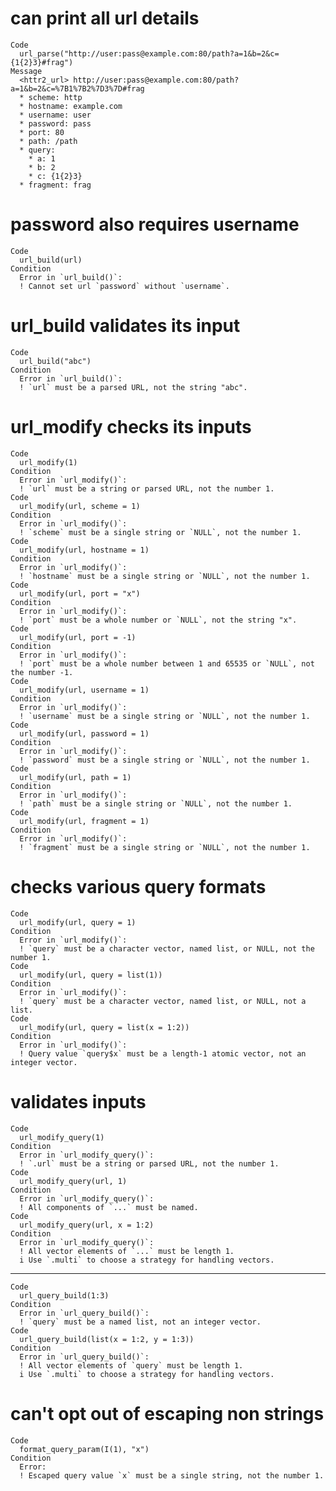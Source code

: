 # can print all url details

    Code
      url_parse("http://user:pass@example.com:80/path?a=1&b=2&c={1{2}3}#frag")
    Message
      <httr2_url> http://user:pass@example.com:80/path?a=1&b=2&c=%7B1%7B2%7D3%7D#frag
      * scheme: http
      * hostname: example.com
      * username: user
      * password: pass
      * port: 80
      * path: /path
      * query:
        * a: 1
        * b: 2
        * c: {1{2}3}
      * fragment: frag

# password also requires username

    Code
      url_build(url)
    Condition
      Error in `url_build()`:
      ! Cannot set url `password` without `username`.

# url_build validates its input

    Code
      url_build("abc")
    Condition
      Error in `url_build()`:
      ! `url` must be a parsed URL, not the string "abc".

# url_modify checks its inputs

    Code
      url_modify(1)
    Condition
      Error in `url_modify()`:
      ! `url` must be a string or parsed URL, not the number 1.
    Code
      url_modify(url, scheme = 1)
    Condition
      Error in `url_modify()`:
      ! `scheme` must be a single string or `NULL`, not the number 1.
    Code
      url_modify(url, hostname = 1)
    Condition
      Error in `url_modify()`:
      ! `hostname` must be a single string or `NULL`, not the number 1.
    Code
      url_modify(url, port = "x")
    Condition
      Error in `url_modify()`:
      ! `port` must be a whole number or `NULL`, not the string "x".
    Code
      url_modify(url, port = -1)
    Condition
      Error in `url_modify()`:
      ! `port` must be a whole number between 1 and 65535 or `NULL`, not the number -1.
    Code
      url_modify(url, username = 1)
    Condition
      Error in `url_modify()`:
      ! `username` must be a single string or `NULL`, not the number 1.
    Code
      url_modify(url, password = 1)
    Condition
      Error in `url_modify()`:
      ! `password` must be a single string or `NULL`, not the number 1.
    Code
      url_modify(url, path = 1)
    Condition
      Error in `url_modify()`:
      ! `path` must be a single string or `NULL`, not the number 1.
    Code
      url_modify(url, fragment = 1)
    Condition
      Error in `url_modify()`:
      ! `fragment` must be a single string or `NULL`, not the number 1.

# checks various query formats

    Code
      url_modify(url, query = 1)
    Condition
      Error in `url_modify()`:
      ! `query` must be a character vector, named list, or NULL, not the number 1.
    Code
      url_modify(url, query = list(1))
    Condition
      Error in `url_modify()`:
      ! `query` must be a character vector, named list, or NULL, not a list.
    Code
      url_modify(url, query = list(x = 1:2))
    Condition
      Error in `url_modify()`:
      ! Query value `query$x` must be a length-1 atomic vector, not an integer vector.

# validates inputs

    Code
      url_modify_query(1)
    Condition
      Error in `url_modify_query()`:
      ! `.url` must be a string or parsed URL, not the number 1.
    Code
      url_modify_query(url, 1)
    Condition
      Error in `url_modify_query()`:
      ! All components of `...` must be named.
    Code
      url_modify_query(url, x = 1:2)
    Condition
      Error in `url_modify_query()`:
      ! All vector elements of `...` must be length 1.
      i Use `.multi` to choose a strategy for handling vectors.

---

    Code
      url_query_build(1:3)
    Condition
      Error in `url_query_build()`:
      ! `query` must be a named list, not an integer vector.
    Code
      url_query_build(list(x = 1:2, y = 1:3))
    Condition
      Error in `url_query_build()`:
      ! All vector elements of `query` must be length 1.
      i Use `.multi` to choose a strategy for handling vectors.

# can't opt out of escaping non strings

    Code
      format_query_param(I(1), "x")
    Condition
      Error:
      ! Escaped query value `x` must be a single string, not the number 1.

